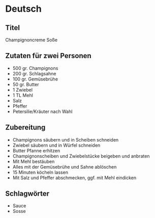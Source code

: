 # Deutsch

## Titel

Champignoncreme Soße

## Zutaten für zwei Personen

* 500 gr. Champignons
* 200 gr. Schlagsahne
* 100 gr. Gemüsebrühe
* 50 gr. Butter
* 1 Zwiebel
* 1 TL Mehl
* Salz
* Pfeffer
* Petersilie/Kräuter nach Wahl

## Zubereitung

* Champignons säubern und in Scheiben schneiden
* Zwiebel säubern und in Würfel schneiden
* Butter Pfanne erhitzen
* Champignonscheiben und Zwiebelstücke beigeben und anbraten
* Mit Mehl bestäuben
* Alles mit der Gemüsebrühe und Sahne ablöschen
* 15 Minuten köcheln lassen
* Mit Salz und Pfeffer abschmecken, ggf. mit Mehl eindicken

## Schlagwörter

* Sauce
* Sosse
